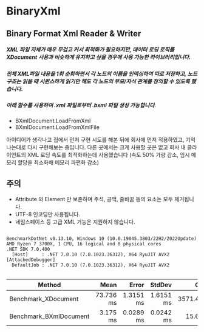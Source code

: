 # BinaryXml
Binary Format Xml Reader &amp; Writer 
---

##### XML 파일 자체가 매우 무겁고 커서 최적화가 필요하지만, 데이터 로딩 로직를 XDocument 사용과 비슷하게 유지하고 싶을 경우에 사용 가능한 라이브러리입니다.

##### 전체 XML파일 내용을 1회 순회하면서 각 노드의 이름을 인덱싱하여 따로 저장하고, 노드 구조는 읽을 때 시퀸스하게 읽기만 해도 각 노드의 부모/자식 관계를 정의할 수 있도록 했습니다. 

##### 아래 함수를 사용하여 .xml 파일로부터 .bxml 파일 생성 가능합니다.
- BXmlDocument.LoadFromXml
- BXmlDocument.LoadFromXmlFile

아이디어가 생각나고 집에서 먼저 구현 시도를 해본 뒤에 회사에 먼저 적용하였고, 기억나는대로 다시 구현해보는 중입니다.
다른 곳에서는 크게 사용할 곳은 없고 회사 내 클라이언트의 XML 로딩 속도를 최적화하는데 사용했습니다 (속도 50% 가량 감소, 임시 메모리 할당을 최소화해 메모리 파편화 감소)

## 주의
* Attribute 와 Element 만 보존하며 주석, 공백, 줄바꿈 등의 요소는 모두 제거됩니다.
* UTF-8 인코딩만 사용됩니다.
* 네임스페이스 등 고급 XML 기능은 지원하지 않습니다.

```

BenchmarkDotNet v0.13.10, Windows 10 (10.0.19045.3803/22H2/2022Update)
AMD Ryzen 7 3700X, 1 CPU, 16 logical and 8 physical cores
.NET SDK 7.0.400
  [Host]     : .NET 7.0.10 (7.0.1023.36312), X64 RyuJIT AVX2 [AttachedDebugger]
  DefaultJob : .NET 7.0.10 (7.0.1023.36312), X64 RyuJIT AVX2


```
| Method                 | Mean      | Error     | StdDev    | Gen0      | Gen1      | Gen2      | Allocated |
|----------------------- |----------:|----------:|----------:|----------:|----------:|----------:|----------:|
| Benchmark_XDocument    | 73.736 ms | 1.3151 ms | 1.6151 ms | 3571.4286 | 3428.5714 | 1285.7143 |  20.63 MB |
| Benchmark_BXmlDocument |  3.175 ms | 0.0289 ms | 0.0242 ms |   15.6250 |   15.6250 |   15.6250 |   7.82 MB |
